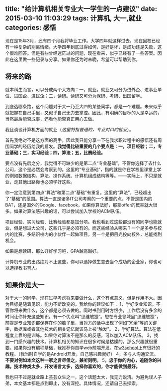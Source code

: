 title: "给计算机相关专业大一学生的一点建议"
date: 2015-03-10 11:03:29
tags: 计算机, 大一,就业
categories: 感悟
---

现在是15年3月，还有四个月我将毕业工作。大学四年就这样过去，现在回校已经有一种复杂的别离情绪。大学四年到底过得如何，是好是坏，是成功还是失败，这个很难回答。但是有些曾经迷茫过的问题，现在看来，似乎已经有了一些答案。因此在这里做一些记录与分享。如果你还为时未晚，希望可以帮助到你。

## 将来的路
就本科生而言，可以分成两个大方向：一，就业。就业又可分为进外企、进事业单位、进国企、进民企；二，读研。读研又可分为保研、考研、出国留学。

到底选哪条路，这个问题对于大一乃至大四的某些同学，都是一个难题。未来似乎就把握在自己手里，又似乎自己无力去掌控。因此，有明确的目标的人是幸运的，当然最后能否成事，还看他能否真正用心去做。

我且谈谈计算机方面的就业（*这里特指普通的，专业对口的就业*）。

首先我绝对不是这方面的高手，因此我只能分享一下在我求职过程中的感悟还有周围同学的经历给我的启发。**我觉得比较重要的几个要点是：一，项目经验；二，专业基础；三，实习经验；四，算法；五，比赛经验。**

要点没有先后之分，我觉得不可缺少的是第二点“专业基础”，不管你选择了去什么公司，这个是必然会考察到的。这里的“专业基础”，指的就是你在学校里课堂上学的例如数据结构、算法、操作系统、计算机组成结构等等。——实际上，不只是就业，走其他出路你也必须学好这些。

你一定注意到第四点“算法”和第二点“基础”有重复。这里的“算法”，已经超出了“基础”的范围。算法一直是诸多IT公司考察的一个重要的点。不管是国内的BAT，还是国外的Google、facebook，如果你算法好，那拿offer的概率就大很多。如果对算法感兴趣的话，可以尝试加入学校的ACM队伍。
<!--more-->
项目经验、实习经验、比赛经验都是加分项。我也看到过这些都没有的同学也能就业，但是想进大公司，这些几乎是必须有的。而这些经验从哪来？一个是多参与校内的比赛，多结识校内的小伙伴一起做项目，另一个是把目光投向校外，总能找到机会。

如果是想读研，那么好好学习吧，GPA越高越好。

计算机专业的出路绝对不止这些，你可以选择做生意去当个成功的企业家，你也可以选择教书育人。

## 如果你是大一
对于大一的同学，现在过早考虑将来要做什么，这个有点意义，但是作用不大。因为目标是随着见识，能力不断改变的。我给你的建议如下：
1，学好专业知识。不管你将来做什么，这个都是必须去做的。同时书到用时方恨少，工作后没有多余的时间让你补充这些知识。有一个优点叫“思维敏捷”。想在专业领域里“思维敏捷”，前提是专业知识都保存在你的脑子里，当对方的话中出现了例如“冗余”等的关键字，数据库或者其他技术的相关记忆就该马上被“触发”。
2，学好算法。算法在低程度上靠的是训练。如果你对算法不是那么的反感，可以加入ACM队伍。
3，找到一门感兴趣的技术。计算机相关的知识在很多时候是枯燥的，那么兴趣就很重要。如果你没有编程基础，我推荐你自学web前端开发。在[w3school](http://www.w3school.com.cn/)上有很好的教程。（我当时自学的是Android开发，自己感兴趣就好）
4，多与人沟通交流。**不要对例如本文这种一家之言尽信之，兼听则明**。
5，**忠于你的内心，追随你的兴趣。技术种类太多，开发语言太多，选择你喜欢的，你才能做到最好。**

我也只不过是就业路上芸芸众生之一，这个话题太大，我无力说清。为避免误人子弟，本文基本都是点到即止，没有深挖。具体情况，还请自己去探索。